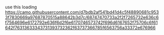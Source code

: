 use this loading
https://camo.githubusercontent.com/d7bdb2af541bd41d4c5f48890681c9533f7830669a97687870515a88642b3d7c/68747470733a2f2f7265732e636c6f7564696e6172792e636f6d2f6e6170746573742f696d6167652f75706c6f61642f76313633343731393732362f63737366785f6563756a33372e676966